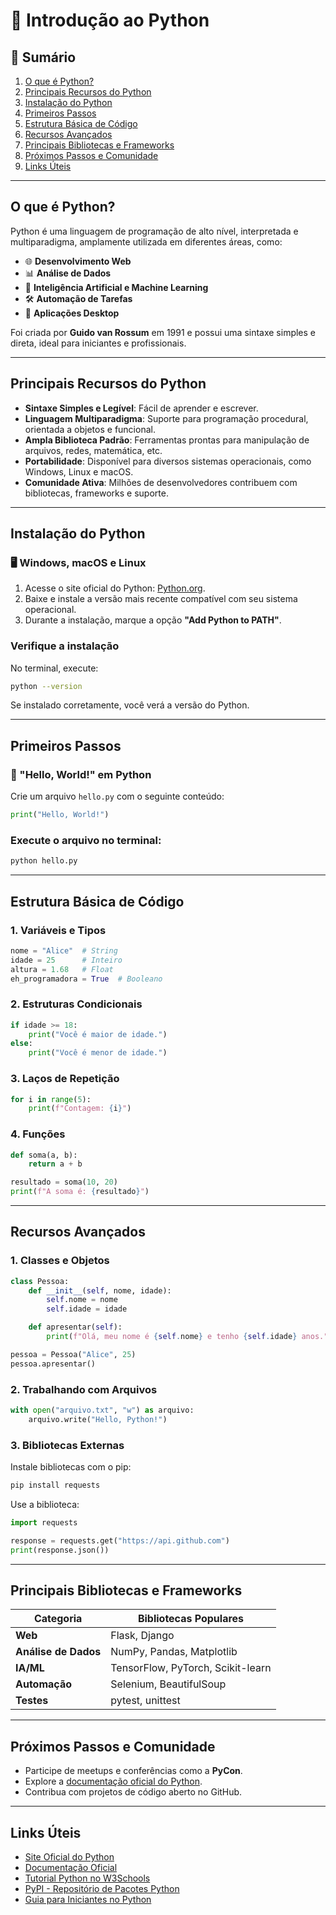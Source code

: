 # 🐍 Introdução ao Python

## 📖 Sumário
1. [O que é Python?](#o-que-é-python)
2. [Principais Recursos do Python](#principais-recursos-do-python)
3. [Instalação do Python](#instalação-do-python)
4. [Primeiros Passos](#primeiros-passos)
5. [Estrutura Básica de Código](#estrutura-básica-de-código)
6. [Recursos Avançados](#recursos-avançados)
7. [Principais Bibliotecas e Frameworks](#principais-bibliotecas-e-frameworks)
8. [Próximos Passos e Comunidade](#próximos-passos-e-comunidade)
9. [Links Úteis](#links-úteis)

---

## O que é Python?

Python é uma linguagem de programação de alto nível, interpretada e multiparadigma, amplamente utilizada em diferentes áreas, como:

- 🌐 **Desenvolvimento Web**
- 📊 **Análise de Dados**
- 🤖 **Inteligência Artificial e Machine Learning**
- 🛠️ **Automação de Tarefas**
- 📱 **Aplicações Desktop**

Foi criada por **Guido van Rossum** em 1991 e possui uma sintaxe simples e direta, ideal para iniciantes e profissionais.

---

## Principais Recursos do Python

- **Sintaxe Simples e Legível**: Fácil de aprender e escrever.
- **Linguagem Multiparadigma**: Suporte para programação procedural, orientada a objetos e funcional.
- **Ampla Biblioteca Padrão**: Ferramentas prontas para manipulação de arquivos, redes, matemática, etc.
- **Portabilidade**: Disponível para diversos sistemas operacionais, como Windows, Linux e macOS.
- **Comunidade Ativa**: Milhões de desenvolvedores contribuem com bibliotecas, frameworks e suporte.

---

## Instalação do Python

### 🖥️ Windows, macOS e Linux

1. Acesse o site oficial do Python: [Python.org](https://www.python.org/).
2. Baixe e instale a versão mais recente compatível com seu sistema operacional.
3. Durante a instalação, marque a opção **"Add Python to PATH"**.

### Verifique a instalação

No terminal, execute:

```bash
python --version
`````

Se instalado corretamente, você verá a versão do Python.

---

## Primeiros Passos

### 🐍 "Hello, World!" em Python

Crie um arquivo `hello.py` com o seguinte conteúdo:

```python
print("Hello, World!")
`````

### Execute o arquivo no terminal:

```bash
python hello.py
`````
---

## Estrutura Básica de Código

### 1. Variáveis e Tipos

```python
nome = "Alice"  # String  
idade = 25      # Inteiro  
altura = 1.68   # Float  
eh_programadora = True  # Booleano  
`````

### 2. Estruturas Condicionais

```python
if idade >= 18:  
    print("Você é maior de idade.")  
else:  
    print("Você é menor de idade.")  
`````

### 3. Laços de Repetição

```python
for i in range(5):  
    print(f"Contagem: {i}")  
`````

### 4. Funções

```python
def soma(a, b):  
    return a + b  

resultado = soma(10, 20)  
print(f"A soma é: {resultado}")  
`````

---

## Recursos Avançados

### 1. Classes e Objetos

```python
class Pessoa:  
    def __init__(self, nome, idade):  
        self.nome = nome  
        self.idade = idade  

    def apresentar(self):  
        print(f"Olá, meu nome é {self.nome} e tenho {self.idade} anos.")  

pessoa = Pessoa("Alice", 25)  
pessoa.apresentar()  
`````

### 2. Trabalhando com Arquivos

```python
with open("arquivo.txt", "w") as arquivo:  
    arquivo.write("Hello, Python!")  
`````

### 3. Bibliotecas Externas

Instale bibliotecas com o pip:

```python
pip install requests
`````

Use a biblioteca:

```python
import requests

response = requests.get("https://api.github.com")  
print(response.json())
`````

---

## Principais Bibliotecas e Frameworks

| **Categoria**       | **Bibliotecas Populares**          |
|----------------------|------------------------------------|
| **Web**             | Flask, Django                     |
| **Análise de Dados**| NumPy, Pandas, Matplotlib         |
| **IA/ML**           | TensorFlow, PyTorch, Scikit-learn |
| **Automação**       | Selenium, BeautifulSoup           |
| **Testes**          | pytest, unittest                  |

---

## Próximos Passos e Comunidade

- Participe de meetups e conferências como a **PyCon**.
- Explore a [documentação oficial do Python](https://docs.python.org/3/).
- Contribua com projetos de código aberto no GitHub.

---

## Links Úteis

- [Site Oficial do Python](https://www.python.org/)
- [Documentação Oficial](https://docs.python.org/3/)
- [Tutorial Python no W3Schools](https://www.w3schools.com/python/)
- [PyPI - Repositório de Pacotes Python](https://pypi.org/)
- [Guia para Iniciantes no Python](https://realpython.com/)
